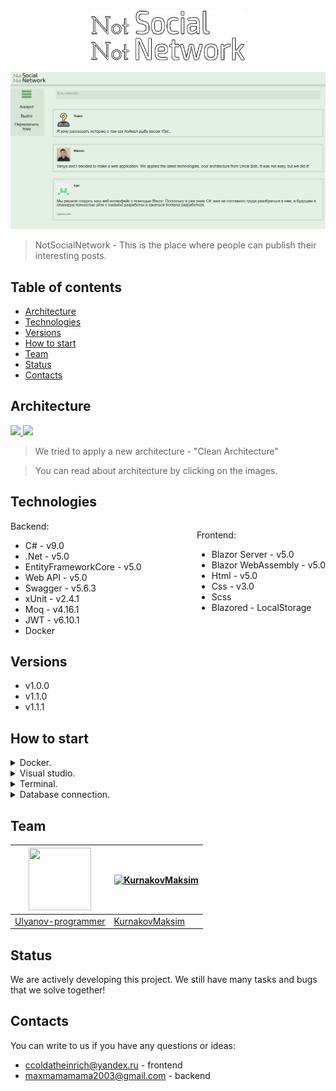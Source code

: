 <div align="center">

<img src="ImgForReadme/MainImages/Logo.png" width="250" />

</div>

![MainPage](ImgForReadme/MainImages/MainPageInUI.png)

> NotSocialNetwork - This is the place where people can publish their interesting posts.

## Table of contents
* [Architecture](#architecture)
* [Technologies](#technologies)
* [Versions](#versions)
* [How to start](#how-to-start)
* [Team](#team)
* [Status](#status)
* [Contacts](#contacts)

## Architecture

<a href="https://docs.microsoft.com/en-us/dotnet/architecture/modern-web-apps-azure/common-web-application-architectures" >
 <img src="https://docs.microsoft.com/en-us/dotnet/architecture/modern-web-apps-azure/media/image5-9.png" />
</a>
<a href="https://blog.cleancoder.com/uncle-bob/2012/08/13/the-clean-architecture.html">
 <img src="https://blog.cleancoder.com/uncle-bob/images/2012-08-13-the-clean-architecture/CleanArchitecture.jpg" />
</a>

> We tried to apply a new architecture - "Clean Architecture"

> You can read about architecture by clicking on the images.

## Technologies

<div style="text-align:left;">

<div style="float:right;">

Frontend:
* Blazor Server - v5.0
* Blazor WebAssembly - v5.0
* Html - v5.0
* Css - v3.0
* Scss
* Blazored - LocalStorage

</div>

Backend:
* C# - v9.0
* .Net - v5.0
* EntityFrameworkCore - v5.0
* Web API - v5.0
* Swagger - v5.6.3
* xUnit - v2.4.1
* Moq - v4.16.1
* JWT - v6.10.1
* Docker

</div>


## Versions

* v1.0.0
* v1.1.0
* v1.1.1

## How to start


<details>
    <summary>Docker.</summary>

### Create certificate:
* Create certificate (Edit "YourPassword" to your password)
```
dotnet dev-certs https -ep $env:USERPROFILE\.aspnet\https\NotSocialNetwork.API.pfx -p YourPassword
```
* Set your certificate in secrets
```
dotnet user-secrets set "Kestrel:Certificates:Development:Password" "YourPassword" -p Src/Presentation/NotSocialNetwork.API/
```

### Run docker:
```
docker-compose build
docker-compose up
```

| Application 	    | URL |
|------------------ | -------------------------------------- |
| NotSocialNetwork.API  | https://localhost:5001/swagger/index.html |
| NotSocialNetwork.API  | http://localhost:5000/swagger/index.html |
| Ms Sql Server  | Server=localhost;User Id=SA;Password=<YourStrong!Passw0rddD> Database=NotSocialNetworkDB; |

</details>

<details>
    <summary>Visual studio.</summary>

* In the main root of the project open properties
* Choose Multiple startup projects
* Choose NotSocialNetwork.API (start) and NotSocialNetwork.BlazorServer.Server (start), as shown in the screenshot:
![MultipleStartupProjects](ImgForReadme/StartProject/MultipleStartupProjects.png)
* Start project

</details>

<details>
    <summary>Terminal.</summary>

### 1 Install .net 5 https://dotnet.microsoft.com/download/dotnet/5.0
### 2 Create certificate (Edit "YourPassword" to your password)

```
dotnet dev-certs https --clean
dotnet dev-certs https -ep $env:USERPROFILE\.aspnet\https\NotSocialNetwork.API.pfx -p YourPassword
dotnet dev-certs https --trust
```

### 3 Edit path in Src\Presentation\NotSocialNetwork.WebShared\Helpers\HttpHelper

``` CS
public class HttpHelper
{
    internal const string API_ADDRESS = "https://localhost:5001/api/";
```

### 4 Run projects

NotSocialNetwork.API
```
dotnet run -p .\Src\Presentation\NotSocialNetwork.API\NotSocialNetwork.API.csproj
```
NotSocialNetwork.BlazorServer.Server
```
dotnet run -p .\Src\Presentation\NotSocialNetwork.BlazorServer.Server\NotSocialNetwork.BlazorServer.Server.csproj
```

| Application 	    | URL |
|------------------ | -------------------------------------- |
| NotSocialNetwork.API  | https://localhost:5001/swagger/index.html |
| NotSocialNetwork.BlazorWasm.WebUI  | https://localhost:3001/BlazorClient |
| NotSocialNetwork.BlazorWasm.WebUIAdmin  | https://localhost:3001/Admin |

</details>

<details>
    <summary>Database connection.</summary>
    
You can run the project without a database, as we initially use InMemoryDatabase, but if you need a database, follow the instructions:
* Src / Presentation / NotSocialNetwork.API / Startup.cs change in the ConfigureServices method:

For VS or dotnet commands:
``` csharp
// In-memory database.
//ConfigureInMemoryDatabase(services);
// Real database.
ConfigureProductionServices(services);
// Real database for docker.
//ConfigureProductionServicesForDocker(services);
```
For docker:
``` csharp
// In-memory database.
//ConfigureInMemoryDatabase(services);
// Real database.
//ConfigureProductionServices(services);
// Real database for docker.
ConfigureProductionServicesForDocker(services);
```

* Src / Presentation / NotSocialNetwork.API / Program.cs change in the Main method:
``` csharp
var host = CreateHostBuilder(args).Build();

using (var scope = host.Services.CreateScope())
{
    var services = scope.ServiceProvider;
    var appDbContext = services.GetRequiredService<AppDbContext>();
    DefaultImagesInit.AddTestImage(appDbContext);
}

#region Memory data (Hide if using real database)
//using (var scope = host.Services.CreateScope())
//{
//    var services = scope.ServiceProvider;
//    var appDbContext = services.GetRequiredService<AppDbContext>();
//    TestDataInit.AddTestData(appDbContext);
//}
#endregion

host.Run();
```
* In the main root of the project, open a console (cmd or other)
* Check that you have everything by entering as in the screenshot:
```
dotnet ef
```
![DotnetEf](ImgForReadme/StartProject/DotnetEf.png)

> if something went wrong, read https://docs.microsoft.com/en-us/ef/core/cli/dotnet and return to the previous point

* enter:
```
dotnet ef database update -p .\Src\Infrastructure\NotSocialNetwork.DBContexts\ -s .\Src\Presentation\NotSocialNetwork.API\
```

* Start project

</details>


## Team
<img src="https://avatars.githubusercontent.com/u/66691708" width="100" height="100"/> | [![KurnakovMaksim](https://avatars.githubusercontent.com/u/59327306?v=3&s=100)](https://github.com/KurnakovMaksim)
--- | --- |
[Ulyanov-programmer](https://github.com/Ulyanov-programmer) | [KurnakovMaksim](https://github.com/KurnakovMaksim)

## Status
We are actively developing this project. We still have many tasks and bugs that we solve together!

## Contacts
You can write to us if you have any questions or ideas:
* ccoldatheinrich@yandex.ru - frontend
* maxmamamama2003@gmail.com - backend